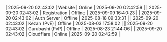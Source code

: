 | 2025-09-20 02:43:02 | Website | Online | 2025-09-20 02:42:59 |
| 2025-09-20 02:43:02 | Registration | Offline | 2025-09-09 16:40:23 |
| 2025-09-20 02:43:02 | Auth Server | Offline | 2025-08-18 09:33:31 |
| 2025-09-20 02:43:02 | Kezan (PvE) | Offline | 2025-08-03 17:58:02 |
| 2025-09-20 02:43:02 | Gurubashi (PvP) | Offline | 2025-08-23 21:44:06 |
| 2025-09-20 02:43:02 | Cloudflare | Online | 2025-09-20 02:42:59 |
